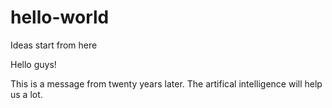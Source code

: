 # hello-world
Ideas start from here

Hello guys!

This is a message from twenty years later. The artifical intelligence will help us a lot.
